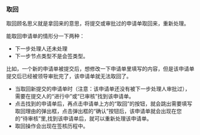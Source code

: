 ﻿
### 取回
取回顾名思义就是拿回来的意思，将提交或审批过的申请单取回来，重新处理。    

能取回申请单的情形分一下两种：
- 下一步处理人还未处理
- 下一步节点类型不是会签类型。

比如，一个新的申请单被提交后，想修改一下申请单里填写的内容，但是该申请单提交后已经被领导审批完了，该申请单就无法取回了。

- 当取回新提交的申请单时（注意：该申请单还没有被下一步处理人审批过），需要在提交人的“进行中”或“已审核”找到该申请单。
- 点击找到的申请单后，再点击申请单上方的“取回”的按钮，就会跳出需要填写取回理由的弹出框，点击弹出框的“确认”按钮后，该申请单就会出现在您的“待审核”里,找到该申请单后，就可以重新处理该申请单。
- 取回操作会出现在签核历程中。
